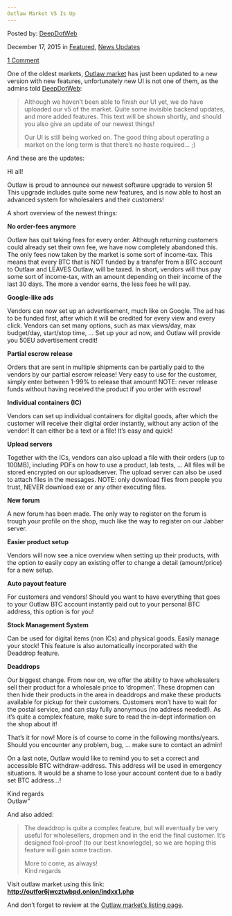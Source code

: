```yaml
---
Outlaw Market V5 Is Up
---
```

<article class="post-listing post-12628 post type-post status-publish format-standard has-post-thumbnail hentry  tag-outlaw tag-v5">
    
<div class="post-inner">
    
    
    
<span>Posted by: <a href="https://www.deepdotweb.com/author/admin/" title="">DeepDotWeb </a></span>
    
    
<span>December 17, 2015</span>
<span>in <a href="https://www.deepdotweb.com/category/deepdot-news/" rel="category tag">Featured</a>, <a href="https://www.deepdotweb.com/category/news-updates/" rel="category tag">News Updates</a></span>
    
<span><a href="https://www.deepdotweb.com/2015/12/17/outlaw-market-v5-is-up/#comments">1 Comment</a></span>
</p>
<div class="clear"></div>
    
<div class="entry">
    
<p>One of the oldest markets, <a href="http://www.deepdotweb.com/marketplace-directory/listing/outlaw-market/">Outlaw market</a> has just been updated to a new version with new features, unfortunately new UI is not one of them, as the admins told <a href="https://www.deepdotweb.com" target="_blank">DeepDotWeb</a>:</p>
<blockquote><p>Although we haven&#8217;t been able to finish our UI yet, we do have uploaded our v5 of the market. Quite some invisible backend updates, and more added features. This text will be shown shortly, and should you also give an update of our newest things!</p>
<p>Our UI is still being worked on. The good thing about operating a market on the long term is that there&#8217;s no haste required&#8230; ;)</p></blockquote>
<p>And these are the updates:</p>
<p>Hi all!</p>
<p>Outlaw is proud to announce our newest software upgrade to version 5! This upgrade includes quite some new features, and is now able to host an advanced system for wholesalers and their customers!</p>
<p>A short overview of the newest things:</p>
<p><strong>No order-fees anymore</strong></p>
<p>Outlaw has quit taking fees for every order. Although returning customers could already set their own fee, we have now completely abandoned this. The only fees now taken by the market is some sort of income-tax. This means that every BTC that is NOT funded by a transfer from a BTC account to Outlaw and LEAVES Outlaw, will be taxed. In short, vendors will thus pay some sort of income-tax, with an amount depending on their income of the last 30 days. The more a vendor earns, the less fees he will pay.</p>
<p><strong>Google-like ads</strong></p>
<p>Vendors can now set up an advertisement, much like on Google. The ad has to be funded first, after which it will be credited for every view and every click. Vendors can set many options, such as max views/day, max budget/day, start/stop time, &#8230; Set up your ad now, and Outlaw will provide you 50EU advertisement credit!</p>
<p><strong>Partial escrow release</strong></p>
<p>Orders that are sent in multiple shipments can be partially paid to the vendors by our partial escrow release! Very easy to use for the customer, simply enter between 1-99% to release that amount! NOTE: never release funds without having received the product if you order with escrow!</p>
<p><strong>Individual containers (IC)</strong></p>
<p>Vendors can set up individual containers for digital goods, after which the customer will receive their digital order instantly, without any action of the vendor! It can either be a text or a file! It&#8217;s easy and quick!</p>
<p><strong>Upload servers</strong></p>
<p>Together with the ICs, vendors can also upload a file with their orders (up to 100MB), including PDFs on how to use a product, lab tests, &#8230; All files will be stored encrypted on our uploadserver. The upload server can also be used to attach files in the messages. NOTE: only download files from people you trust, NEVER download exe or any other executing files.</p>
<p><strong>New forum</strong></p>
<p>A new forum has been made. The only way to register on the forum is trough your profile on the shop, much like the way to register on our Jabber server.</p>
<p><strong>Easier product setup</strong></p>
<p>Vendors will now see a nice overview when setting up their products, with the option to easily copy an existing offer to change a detail (amount/price) for a new setup.</p>
<p><strong>Auto payout feature</strong></p>
<p>For customers and vendors! Should you want to have everything that goes to your Outlaw BTC account instantly paid out to your personal BTC address, this option is for you!</p>
<p><strong>Stock Management System</strong></p>
<p>Can be used for digital items (non ICs) and physical goods. Easily manage your stock! This feature is also automatically incorporated with the Deaddrop feature.</p>
<p><strong>Deaddrops</strong></p>
<p>Our biggest change. From now on, we offer the ability to have wholesalers sell their product for a wholesale price to &#8216;dropmen&#8217;. These dropmen can then hide their products in the area in deaddrops and make these products available for pickup for their customers. Customers won&#8217;t have to wait for the postal service, and can stay fully anonymous (no address needed!). As it&#8217;s quite a complex feature, make sure to read the in-dept information on the shop about it!</p>
<p>That&#8217;s it for now! More is of course to come in the following months/years. Should you encounter any problem, bug, &#8230; make sure to contact an admin!</p>
<p>On a last note, Outlaw would like to remind you to set a correct and accessible BTC withdraw-address. This address will be used in emergency situations. It would be a shame to lose your account content due to a badly set BTC address&#8230;!</p>
<p>Kind regards<br />
    Outlaw&#8221;</p>
<p>And also added:</p>
<blockquote><p>The deaddrop is quite a complex feature, but will eventually be very useful for wholesellers, dropmen and in the end the final customer. It&#8217;s designed fool-proof (to our best knowlegde), so we are hoping this feature will gain some traction.</p>
<p>More to come, as always!<br />
    Kind regards</p></blockquote>
<p>Visit outlaw market using this link:  <a href="http://outfor6jwcztwbpd.onion/indxx1.php" target="_blank"><strong>http://outfor6jwcztwbpd.onion/indxx1.php</strong></a></p>
<p>And don&#8217;t forget to review at the <a href="http://www.deepdotweb.com/marketplace-directory/listing/outlaw-market/" target="_blank">Outlaw market&#8217;s listing page</a>.</p>
    
    
</div><!-- .entry /-->
<span style="display:none"> <a href="https://www.deepdotweb.com/tag/outlaw/" rel="tag">outlaw</a> <a href="https://www.deepdotweb.com/tag/v5/" rel="tag">v5</a></span>				<span style="display:none" class="updated">2015-12-17</span>
<div style="display:none" class="vcard author" itemprop="author" itemscope itemtype="http://schema.org/Person"><strong class="fn" itemprop="name"><a href="https://www.deepdotweb.com/author/admin/" title="Posts by DeepDotWeb" rel="author">DeepDotWeb</a></strong></div>
    
    
</div><!-- .post-inner -->
</article><!-- .post-listing -->

